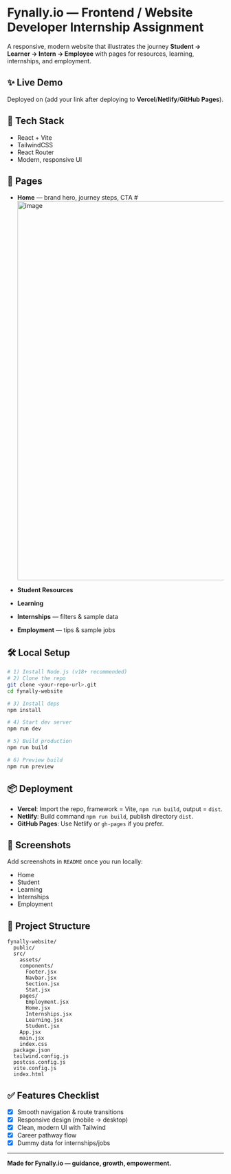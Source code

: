 # Fynally.io — Frontend / Website Developer Internship Assignment

A responsive, modern website that illustrates the journey **Student → Learner → Intern → Employee** with pages for resources, learning, internships, and employment.

## ✨ Live Demo
Deployed on (add your link after deploying to **Vercel**/**Netlify**/**GitHub Pages**).

## 🚀 Tech Stack
- React + Vite
- TailwindCSS
- React Router
- Modern, responsive UI

## 🧭 Pages
- **Home** — brand hero, journey steps, CTA #<img width="1912" height="881" alt="image" src="https://github.com/user-attachments/assets/dfebc904-c094-4970-8ee6-3f5acd126fea" />

- **Student Resources**
- **Learning**
- **Internships** — filters & sample data
- **Employment** — tips & sample jobs

## 🛠️ Local Setup
```bash
# 1) Install Node.js (v18+ recommended)
# 2) Clone the repo
git clone <your-repo-url>.git
cd fynally-website

# 3) Install deps
npm install

# 4) Start dev server
npm run dev

# 5) Build production
npm run build

# 6) Preview build
npm run preview
```

## 📦 Deployment
- **Vercel**: Import the repo, framework = Vite, `npm run build`, output = `dist`.
- **Netlify**: Build command `npm run build`, publish directory `dist`.
- **GitHub Pages**: Use Netlify or `gh-pages` if you prefer.

## 📸 Screenshots
Add screenshots in `README` once you run locally:
- Home
- Student
- Learning
- Internships
- Employment

## 🧱 Project Structure
```
fynally-website/
  public/
  src/
    assets/
    components/
      Footer.jsx
      Navbar.jsx
      Section.jsx
      Stat.jsx
    pages/
      Employment.jsx
      Home.jsx
      Internships.jsx
      Learning.jsx
      Student.jsx
    App.jsx
    main.jsx
    index.css
  package.json
  tailwind.config.js
  postcss.config.js
  vite.config.js
  index.html
```

## ✅ Features Checklist
- [x] Smooth navigation & route transitions
- [x] Responsive design (mobile → desktop)
- [x] Clean, modern UI with Tailwind
- [x] Career pathway flow
- [x] Dummy data for internships/jobs

---

**Made for Fynally.io — guidance, growth, empowerment.**
